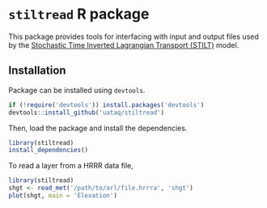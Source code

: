 # `stiltread` R package

This package provides tools for interfacing with input and output files used by the [Stochastic Time Inverted Lagrangian Transport (STILT)](http://uataq.github.io/stilt) model.

## Installation

Package can be installed using `devtools`.

```r
if (!require('devtools')) install.packages('devtools')
devtools::install_github('uataq/stiltread')
```

Then, load the package and install the dependencies.

```r
library(stiltread)
install_dependencies()
```

To read a layer from a HRRR data file,

```r
library(stiltread)
shgt <- read_met('/path/to/arl/file.hrrra', 'shgt')
plot(shgt, main = 'Elevation')
```
